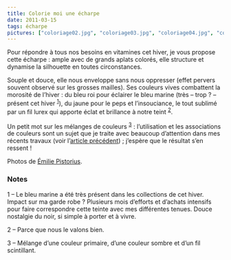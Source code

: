 ```yaml
---
title: Colorie moi une écharpe
date: 2011-03-15
tags: écharpe
pictures: ["coloriage02.jpg", "coloriage03.jpg", "coloriage04.jpg", "coloriage01.jpg"]
---
```


Pour répondre à tous nos besoins en vitamines cet hiver, je vous propose cette écharpe : ample avec de grands aplats colorés, elle structure et dynamise la silhouette en toutes circonstances. 

Souple et douce, elle nous enveloppe sans nous oppresser (effet pervers souvent observé sur les grosses mailles). Ses couleurs vives combattent la morosité de l’hiver : du bleu roi pour éclairer le bleu marine (très – trop ? – présent cet hiver <sup><a href="#0.1_note1">1</a></sup>), du jaune pour le peps et l’insouciance, le tout sublimé par un fil lurex qui apporte éclat et brillance à notre teint <sup><a href="#0.1_note2">2</a></sup>. 

Un petit mot sur les mélanges de couleurs <sup><a href="#0.1_note3">3</a></sup> : l’utilisation et les associations de couleurs sont un sujet que je traite avec beaucoup d’attention dans mes récents travaux (voir l’<a href="http://no-way.fr/2011/03/ma-zibeline-en-alpaga/" target="_blank">article précédent</a>) ; j’espère que le résultat s’en ressent !


Photos de <a href="http://www.flickr.com/photos/emilie-pistorius/" target="_blank">Émilie Pistorius</a>.

<h3>Notes</h3>
<p>1 – Le bleu marine a été très présent dans les collections de cet hiver. Impact sur ma garde robe ? Plusieurs mois d’efforts et d’achats intensifs pour faire correspondre cette teinte avec mes différentes tenues. Douce nostalgie du noir, si simple à porter et à vivre. </p>
<p>2 – Parce que nous le valons bien.</p>
<p>3 – Mélange d’une couleur primaire, d’une couleur sombre et d’un fil scintillant.</p>